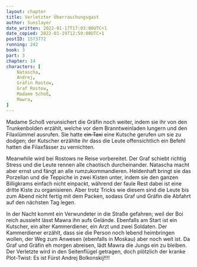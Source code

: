 ```yaml
---
layout: chapter
title: Verletzter Überraschungsgast
author: Sunslayer
date_written: 2022-01-17T17:03:00UTC+1
date_copied: 2022-01-19T12:59:00UTC+1
postID: 1573772
running: 242
book: 3
part: 3
chapter: 14
characters: [
    Natascha,
    Andrej,
    Gräfin Rostow,
    Graf Rostow,
    Madame Schoß,
    Mawra,
]
---
```

Madame Schoß verunsichert die Gräfin noch weiter, indem sie ihr von den Trunkenbolden erzählt, welche vor dem Branntweinladen lungern und den Filaxlümmel ausrufen. Sie hatte ~~ein Taxi~~ eine Kutsche gerufen um sie zu dodgen; der Kutscher erzählte ihr dass die Leute offensichtlich ein Befehl hatten die Filaxfässer zu vernichten.

Meanwhile wird bei Rostows ne Reise vorbereitet. Der Graf schiebt richtig Stress und die Leute rennen alle chaotisch durcheinander. Natascha macht aber ernst und fängt an alle rumzukommandieren.
Heldenhaft bringt sie das Porzellan und die Teppiche in zwei Kisten unter, indem sie den ganzen Billigkrams einfach nicht einpackt, während der faule Rest dabei ist eine dritte Kiste zu organisieren. Aber trotz Tricks wie diesem sind die Leute bis zum Abend nicht fertig mit dem Packen, sodass Graf und Gräfin die Abfahrt auf den nächsten Tag legen.

In der Nacht kommt ein Verwundeter in die Straße gefahren; weil der Boi reich aussieht lässt Mawra ihn aufs Gelände. Ebenfalls am Start ist ein Kutscher, ein alter Kammerdiener, ein Arzt und zwei Soldaten. Der Kammerdiener erzählt, dass sie die Person noch lebend heimbringen wollen, der Weg zum Anwesen (ebenfalls in Moskau) aber noch weit ist. Da Graf und Gräfin eh morgen abreisen, lädt Mawra die Jungs ein zu bleiben. Der Verletzte wird in den Seitenflügel getragen, doch plötzlich der kranke Plot-Twist: Es ist Fürst Andrej Bolkonskij!!!! 